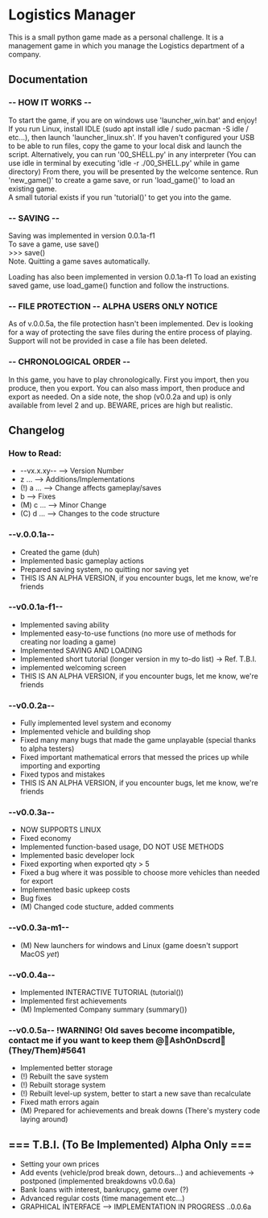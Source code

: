 
# Logistics Manager

This is a small python game made as a personal challenge. It is a management game in which you manage the Logistics department of a company.


## Documentation

### -- HOW IT WORKS --

To start the game, if you are on windows use 'launcher_win.bat' and enjoy! If you run Linux, install IDLE (sudo apt install idle / sudo pacman -S idle / etc...), then launch 'launcher_linux.sh'. If you haven't configured your USB to be able to run files, copy the game to your local disk and launch the script. Alternatively, you can run '00_SHELL.py' in any interpreter (You can use idle in terminal by executing 'idle -r ./00_SHELL.py' while in game directory)
From there, you will be presented by the welcome sentence. Run 'new_game()' to create a game save, or run 'load_game()' to load an existing game.\
A small tutorial exists if you run 'tutorial()' to get you into the game.

### -- SAVING --

Saving was implemented in version 0.0.1a-f1\
To save a game, use save()\
    >>> save()\
Note. Quitting a game saves automatically.

Loading has also been implemented in version 0.0.1a-f1
To load an existing saved game, use load_game() function and follow the instructions.

### -- FILE PROTECTION -- ALPHA USERS ONLY NOTICE

As of v.0.0.5a, the file protection hasn't been implemented. Dev is looking for a way of protecting the save files during the entire process of playing. Support will not be provided in case a file has been deleted.


### -- CHRONOLOGICAL ORDER --

In this game, you have to play chronologically. First you import, then you produce, then you export. You can also mass import, then produce and export as needed. On a side note, the shop (v0.0.2a and up) is only available from level 2 and up. BEWARE, prices are high but realistic.


## Changelog

### How to Read:

- --vx.x.xy-- --> Version Number
- z ... --> Additions/Implementations
- (!) a ... --> Change affects gameplay/saves
- b --> Fixes
- (M) c ... --> Minor Change
- (C) d ... --> Changes to the code structure

### --v.0.0.1a--
- Created the game (duh)
- Implemented basic gameplay actions
- Prepared saving system, no quitting nor saving yet
- THIS IS AN ALPHA VERSION, if you encounter bugs, let me know, we're friends


### --v0.0.1a-f1--
- Implemented saving ability
- Implemented easy-to-use functions (no more use of methods for creating nor loading a game)
- Implemented SAVING AND LOADING
- Implemented short tutorial (longer version in my to-do list) -> Ref. T.B.I.
- implemented welcoming screen
- THIS IS AN ALPHA VERSION, if you encounter bugs, let me know, we're friends


### --v0.0.2a--
- Fully implemented level system and economy
- Implemented vehicle and building shop
- Fixed many many bugs that made the game unplayable (special thanks to alpha testers)
- Fixed important mathematical errors that messed the prices up while importing and exporting
- Fixed typos and mistakes
- THIS IS AN ALPHA VERSION, if you encounter bugs, let me know, we're friends


### --v0.0.3a--
- NOW SUPPORTS LINUX
- Fixed economy
- Implemented function-based usage, DO NOT USE METHODS
- Implemented basic developer lock
- Fixed exporting when exported qty > 5
- Fixed a bug where it was possible to choose more vehicles than needed for export
- Implemented basic upkeep costs
- Bug fixes
- (M) Changed code stucture, added comments

### --v0.0.3a-m1--
- (M) New launchers for windows and Linux (game doesn't support MacOS *yet*)

### --v0.0.4a--
- Implemented INTERACTIVE TUTORIAL (tutorial())
- Implemented first achievements
- (M) Implemented Company summary (summary())

### --v0.0.5a-- **!WARNING! Old saves become incompatible, contact me if you want to keep them @🌈AshOnDscrd🌈 (They/Them)#5641**
- Implemented better storage
- (!) Rebuilt the save system
- (!) Rebuilt storage system
- (!) Rebuilt level-up system, better to start a new save than recalculate
- Fixed math errors again
- (M) Prepared for achievements and break downs (There's mystery code laying around)


## === T.B.I. (To Be Implemented) Alpha Only ===

- Setting your own prices
- Add events (vehicle/prod break down, detours...) and achievements -> postponed (implemented breakdowns v0.0.6a)
- Bank loans with interest, bankrupcy, game over (?)
- Advanced regular costs (time management etc...)
- GRAPHICAL INTERFACE --> IMPLEMENTATION IN PROGRESS ..0.0.6a
